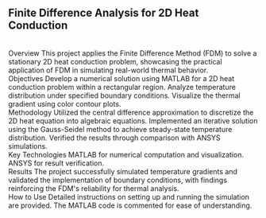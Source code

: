 ## Finite Difference Analysis for 2D Heat Conduction ##
<br>
Overview
This project applies the Finite Difference Method (FDM) to solve a stationary 2D heat conduction problem, showcasing the practical application of FDM in simulating real-world thermal behavior.
<br>
Objectives
Develop a numerical solution using MATLAB for a 2D heat conduction problem within a rectangular region.
Analyze temperature distribution under specified boundary conditions.
Visualize the thermal gradient using color contour plots.
<br>
Methodology
Utilized the central difference approximation to discretize the 2D heat equation into algebraic equations.
Implemented an iterative solution using the Gauss-Seidel method to achieve steady-state temperature distribution.
Verified the results through comparison with ANSYS simulations.
<br>
Key Technologies
MATLAB for numerical computation and visualization.
ANSYS for result verification.
<br>
Results
The project successfully simulated temperature gradients and validated the implementation of boundary conditions, with findings reinforcing the FDM's reliability for thermal analysis.
<br>
How to Use
Detailed instructions on setting up and running the simulation are provided. The MATLAB code is commented for ease of understanding.
